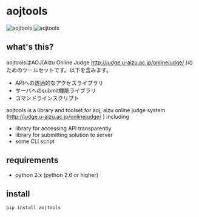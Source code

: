 # aojtools

![aojtools](https://img.shields.io/pypi/v/aojtools.svg)
![aojtools](https://img.shields.io/badge/wheel-yes-brightgreen.svg)

## what's this?

aojtoolsはAOJ(Aizu Online Judge http://judge.u-aizu.ac.jp/onlinejudge/ )のためのツールセットです。以下を含みます。

- APIへの透過的なアクセスライブラリ
- サーバへのsubmit機能ライブラリ
- コマンドラインスクリプト

aojtools is a library and toolset for aoj, aizu online judge system (http://judge.u-aizu.ac.jp/onlinejudge/ )
including

- library for accessing API transparently
- library for submitting solution to server
- some CLI script

## requirements

- python 2.x (python 2.6 or higher)

## install
```bash
pip install aojtools
```


